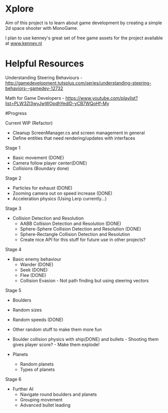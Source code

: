 # Xplore

Aim of this project is to learn about game development by creating a simple 2d space shooter with MonoGame.

I plan to use kenney's great set of free game assets for the project available at www.kenney.nl

# Helpful Resources
Understanding Steering Behaviours -
  http://gamedevelopment.tutsplus.com/series/understanding-steering-behaviors--gamedev-12732

  Math for Game Developers -
  https://www.youtube.com/playlist?list=PLW3Zl3wyJwWOpdhYedlD-yCB7WQoHf-My

#Progress

Current WIP (Refactor)
  - Cleanup ScreenManager.cs and screen management in general
  - Define entities that need rendering/updates with interfaces

Stage 1
  - Basic movement (DONE)
  - Camera follow player center(DONE)
  - Collisions (Boundary done)
  
Stage 2
  - Particles for exhaust (DONE)
  - Zooming camera out on speed increase (DONE)
  - Acceleration physics (Using Lerp currently...)

Stage 3
  - Collision Detection and Resolution
    - AABB Collision Detection and Resolution (DONE)
    - Sphere-Sphere Collision Detection and Resolution (DONE)
    - Sphere-Rectangle Collision Detection and Resolution
    - Create nice API for this stuff for future use in other projects?

Stage 4
  - Basic enemy behaviour
    - Wander (DONE)
    - Seek (DONE)
    - Flee (DONE)
    - Collision Evasion - Not path finding but using steering vectors
  
Stage 5
  - Boulders
   - Random sizes
   - Random speeds (DONE)
   - Other random stuff to make them more fun
   - Boulder collision physics with ship(DONE) and bullets
    - Shooting them gives player score?
    - Make them explode!
    
  - Planets
    - Random planets
    - Types of planets

Stage 6
  - Further AI
    - Navigate round boulders and planets
    - Grouping movement
    - Advanced bullet leading
